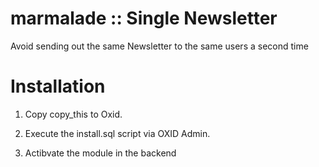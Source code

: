 marmalade :: Single Newsletter
==============================
Avoid sending out the same Newsletter to the same users a second time

Installation
============
1.    Copy copy_this to Oxid.

2.    Execute the install.sql script via OXID Admin.

3.    Actibvate the module in the backend

